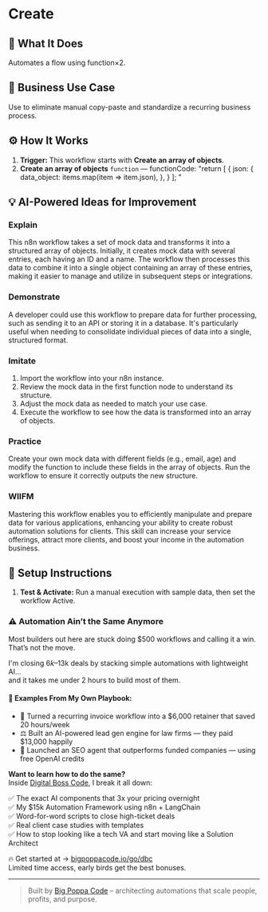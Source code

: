 # Create
  ## 🚀 What It Does
  Automates a flow using function×2.
  
  ## 💼 Business Use Case
  Use to eliminate manual copy-paste and standardize a recurring business process.
  
  ## ⚙️ How It Works
  1. **Trigger:** This workflow starts with **Create an array of objects**.
  2. **Create an array of objects** `function` — functionCode: "return [
  {
    json: {
      data_object: items.map(item => item.json),
    },
  }
];
"
  
  ## 💡 AI-Powered Ideas for Improvement
  ### Explain
This n8n workflow takes a set of mock data and transforms it into a structured array of objects. Initially, it creates mock data with several entries, each having an ID and a name. The workflow then processes this data to combine it into a single object containing an array of these entries, making it easier to manage and utilize in subsequent steps or integrations.

### Demonstrate
A developer could use this workflow to prepare data for further processing, such as sending it to an API or storing it in a database. It's particularly useful when needing to consolidate individual pieces of data into a single, structured format.

### Imitate
1. Import the workflow into your n8n instance.
2. Review the mock data in the first function node to understand its structure.
3. Adjust the mock data as needed to match your use case.
4. Execute the workflow to see how the data is transformed into an array of objects.

### Practice
Create your own mock data with different fields (e.g., email, age) and modify the function to include these fields in the array of objects. Run the workflow to ensure it correctly outputs the new structure.

### WIIFM
Mastering this workflow enables you to efficiently manipulate and prepare data for various applications, enhancing your ability to create robust automation solutions for clients. This skill can increase your service offerings, attract more clients, and boost your income in the automation business.
  
  ## 🔧 Setup Instructions
  1. **Test & Activate:** Run a manual execution with sample data, then set the workflow Active.
  
### ⚠️ Automation Ain’t the Same Anymore

Most builders out here are stuck doing $500 workflows and calling it a win.  
That’s not the move.  

I'm closing $6k–$13k deals by stacking simple automations with lightweight AI...  
and it takes me under 2 hours to build most of them.

#### 🧠 Examples From My Own Playbook:
- 🔁 Turned a recurring invoice workflow into a $6,000 retainer that saved 20 hours/week  
- ⚖️ Built an AI-powered lead gen engine for law firms — they paid $13,000 happily  
- 🚀 Launched an SEO agent that outperforms funded companies — using free OpenAI credits  

**Want to learn how to do the same?**  
Inside [Digital Boss Code](https://bigpoppacode.io/go/dbc), I break it all down:

✅ The exact AI components that 3x your pricing overnight  
✅ My $15k Automation Framework using n8n + LangChain  
✅ Word-for-word scripts to close high-ticket deals  
✅ Real client case studies with templates  
✅ How to stop looking like a tech VA and start moving like a Solution Architect  

🔥 Get started at → [bigpoppacode.io/go/dbc](https://bigpoppacode.io/go/dbc)  
Limited time access, early birds get the best bonuses.

---
> Built by [Big Poppa Code](https://bigpoppacode.io) – architecting automations that scale people, profits, and purpose.
  